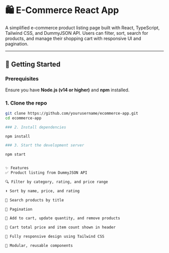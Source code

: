 
# 🛍️ E-Commerce React App

A simplified e-commerce product listing page built with React, TypeScript, Tailwind CSS, and DummyJSON API. Users can filter, sort, search for products, and manage their shopping cart with responsive UI and pagination.

---

## 🚀 Getting Started

### Prerequisites

Ensure you have **Node.js (v14 or higher)** and **npm** installed.

### 1. Clone the repo

```bash
git clone https://github.com/yourusername/ecommerce-app.git
cd ecommerce-app

### 2. Install dependencies

npm install

### 3. Start the development server

npm start


✨ Features
✅ Product listing from DummyJSON API

🔍 Filter by category, rating, and price range

⬆️ Sort by name, price, and rating

🔎 Search products by title

📄 Pagination 

🛒 Add to cart, update quantity, and remove products

🧾 Cart total price and item count shown in header

📱 Fully responsive design using Tailwind CSS

🔁 Modular, reusable components


